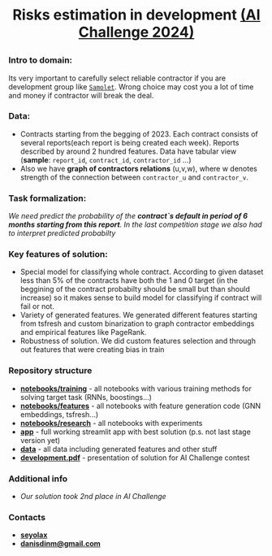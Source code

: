 # <p align='center'>Risks estimation in development [(AI Challenge 2024)](https://aiijc.com)</h1>

### Intro to domain: 
Its very important to carefully select reliable contractor if you are development group like [`Samolet`](https://samolet.ru/). Wrong choice may cost you a lot of time and money if contractor will break the deal. 

### Data:
- Contracts starting from the begging of 2023. Each contract consists of several reports(each report is being created each week). Reports described by around 2 hundred features. Data have tabular view (**sample**: `report_id`, `contract_id`, `contractor_id` ...)
- Also we have **graph of contractors relations** (u,v,w), where w denotes strength of the connection between `contractor_u` and `contractor_v`.

### Task formalization:
*We need predict the probability of the **contract`s default in period of 6 months starting from this report**. In the last competition stage we also had to interpret predicted probabilty*

### Key features of solution:
- Special model for classifying whole contract. According to given dataset less than 5% of the contracts have both the 1 and 0 target (in the beggining of the contract probabilty should be small but than should increase) so it makes sense to build model for classifying if contract will fail or not.
- Variety of generated features. We generated different features starting from tsfresh and custom binarization to graph contractor embeddings and empirical features like PageRank.
- Robustness of solution. We did custom features selection and through out features that were creating bias in train 
  
### Repository structure
- <ins>**notebooks/training**</ins> - all notebooks with various training methods for solving target task (RNNs, boostings...)
- <ins>**notebooks/features**</ins> - all notebooks with feature generation code (GNN embeddings, tsfresh...)
- <ins>**notebooks/research**</ins> - all notebooks with experiments
- <ins>**app**</ins> - full working streamlit app with best solution (p.s. not last stage version yet)
- <ins>**data**</ins> - all data including generated features and other stuff  
- <ins>**development.pdf**</ins> - presentation of solution for AI Challenge contest

### Additional info
- *Our solution took 2nd place in AI Challenge*

### Contacts
- **[seyolax](https://t.me/seyolax)**
- **[danisdinm@gmail.com](mailto:danisdinm@gmail.com)**
